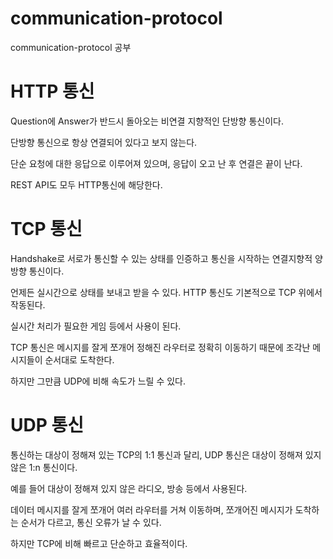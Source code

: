 # communication-protocol

communication-protocol 공부

# HTTP 통신

Question에 Answer가 반드시 돌아오는 비연결 지향적인 단방향 통신이다.

단방향 통신으로 항상 연결되어 있다고 보지 않는다.

단순 요청에 대한 응답으로 이루어져 있으며, 응답이 오고 난 후 연결은 끝이 난다.

REST API도 모두 HTTP통신에 해당한다.

# TCP 통신

Handshake로 서로가 통신할 수 있는 상태를 인증하고 통신을 시작하는 연결지향적 양방향 통신이다.

언제든 실시간으로 상태를 보내고 받을 수 있다. HTTP 통신도 기본적으로 TCP 위에서 작동된다.

실시간 처리가 필요한 게임 등에서 사용이 된다.

TCP 통신은 메시지를 잘게 쪼개어 정해진 라우터로 정확히 이동하기 때문에 조각난 메시지들이 순서대로 도착한다.

하지만 그만큼 UDP에 비해 속도가 느릴 수 있다.

# UDP 통신

통신하는 대상이 정해져 있는 TCP의 1:1 통신과 달리, UDP 통신은 대상이 정해져 있지 않은 1:n 통신이다.

예를 들어 대상이 정해져 있지 않은 라디오, 방송 등에서 사용된다.

데이터 메시지를 잘게 쪼개어 여러 라우터를 거쳐 이동하며, 쪼개어진 메시지가 도착하는 순서가 다르고, 통신 오류가 날 수 있다.

하지만 TCP에 비해 빠르고 단순하고 효율적이다.
